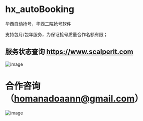 # hx_autoBooking
华西自动抢号，华西二院抢号软件

支持包月/包年服务，为保证抢号质量合作名额有限；

## 服务状态查询 https://www.scalperit.com
![image](https://github.com/user-attachments/assets/ecefeaec-bcca-41b8-a7d2-17151b0d35b3)


# 合作咨询（homanadoaann@gmail.com）


![image](https://github.com/user-attachments/assets/8180d796-80b2-403b-8dc5-8e53568e22a4)

